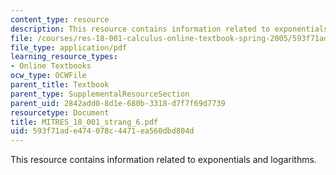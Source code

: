 ```yaml
---
content_type: resource
description: This resource contains information related to exponentials and logarithms.
file: /courses/res-18-001-calculus-online-textbook-spring-2005/593f71ade474078c4471ea560dbd804d_MITRES_18_001_strang_6.pdf
file_type: application/pdf
learning_resource_types:
- Online Textbooks
ocw_type: OCWFile
parent_title: Textbook
parent_type: SupplementalResourceSection
parent_uid: 2842add0-8d1e-680b-3318-d7f7f69d7739
resourcetype: Document
title: MITRES_18_001_strang_6.pdf
uid: 593f71ad-e474-078c-4471-ea560dbd804d
---
```

This resource contains information related to exponentials and logarithms.

